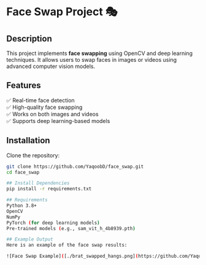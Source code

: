 # Face Swap Project 🎭

## Description
This project implements **face swapping** using OpenCV and deep learning techniques. It allows users to swap faces in images or videos using advanced computer vision models.

## Features
✅ Real-time face detection  
✅ High-quality face swapping  
✅ Works on both images and videos  
✅ Supports deep learning-based models  

## Installation
Clone the repository:
```bash
git clone https://github.com/YaqoobD/face_swap.git
cd face_swap

## Install Dependencies
pip install -r requirements.txt

## Requirements
Python 3.8+
OpenCV
NumPy
PyTorch (for deep learning models)
Pre-trained models (e.g., sam_vit_h_4b8939.pth)

## Example Output
Here is an example of the face swap results:

![Face Swap Example]([./brat_swapped_hangs.png](https://github.com/YaqoobD/face_swap/blob/main/brat_swapped_hangs.png))
